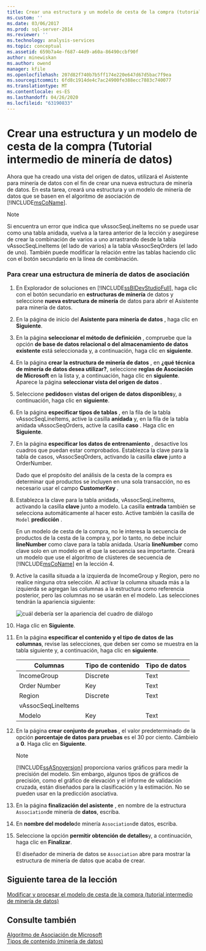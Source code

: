 ```yaml
---
title: Crear una estructura y un modelo de cesta de la compra (tutorial intermedio de minería de datos) | Microsoft Docs
ms.custom: ''
ms.date: 03/06/2017
ms.prod: sql-server-2014
ms.reviewer: ''
ms.technology: analysis-services
ms.topic: conceptual
ms.assetid: 659b7a4e-f687-44d9-a60a-86490ccbf90f
author: minewiskan
ms.author: owend
manager: kfile
ms.openlocfilehash: 207d82f740b7b5ff174e220e647d67d5bac7f9ea
ms.sourcegitcommit: 6fd8c1914de4c7ac24900fe388ecc7883c740077
ms.translationtype: MT
ms.contentlocale: es-ES
ms.lasthandoff: 04/26/2020
ms.locfileid: "63190833"
---
```

# <a name="creating-a-market-basket-structure-and-model-intermediate-data-mining-tutorial"></a>Crear una estructura y un modelo de cesta de la compra (Tutorial intermedio de minería de datos)
  Ahora que ha creado una vista del origen de datos, utilizará el Asistente para minería de datos con el fin de crear una nueva estructura de minería de datos. En esta tarea, creará una estructura y un modelo de minería de datos que se basen en el algoritmo de asociación de [!INCLUDE[msCoName](../includes/msconame-md.md)].  
  
> [!NOTE]  
>  Si encuentra un error que indica que vAssocSeqLineItems no se puede usar como una tabla anidada, vuelva a la tarea anterior de la lección y asegúrese de crear la combinación de varios a uno arrastrando desde la tabla vAssocSeqLineItems (el lado de varios) a la tabla vAssocSeqOrders (el lado de uno). También puede modificar la relación entre las tablas haciendo clic con el botón secundario en la línea de combinación.  
  
### <a name="to-create-an-association-mining-structure"></a>Para crear una estructura de minería de datos de asociación  
  
1.  En Explorador de soluciones en [!INCLUDE[ssBIDevStudioFull](../includes/ssbidevstudiofull-md.md)], haga clic con el botón secundario en **estructuras de minería** de datos y seleccione **nueva estructura de minería** de datos para abrir el Asistente para minería de datos.  
  
2.  En la página de inicio del **Asistente para minería de datos** , haga clic en **Siguiente**.  
  
3.  En la página **seleccionar el método de definición** , compruebe que la opción **de base de datos relacional o del almacenamiento de datos existente** está seleccionada y, a continuación, haga clic en **siguiente**.  
  
4.  En la página **crear la estructura de minería de datos** , en **¿qué técnica de minería de datos desea utilizar?**, seleccione **reglas de Asociación de Microsoft** en la lista y, a continuación, haga clic en **siguiente**. Aparece la página **seleccionar vista del origen de datos** .  
  
5.  Seleccione **pedidos**en **vistas del origen de datos disponibles**y, a continuación, haga clic en **siguiente**.  
  
6.  En la página **especificar tipos de tablas** , en la fila de la tabla vAssocSeqLineItems, active la casilla **anidada** y, en la fila de la tabla anidada vAssocSeqOrders, active la casilla **caso** . Haga clic en **Siguiente**.  
  
7.  En la página **especificar los datos de entrenamiento** , desactive los cuadros que puedan estar comprobados. Establezca la clave para la tabla de casos, vAssocSeqOrders, activando la casilla **clave** junto a OrderNumber.  
  
     Dado que el propósito del análisis de la cesta de la compra es determinar qué productos se incluyen en una sola transacción, no es necesario usar el campo **CustomerKey** .  
  
8.  Establezca la clave para la tabla anidada, vAssocSeqLineItems, activando la casilla **clave** junto a modelo. La casilla **entrada** también se selecciona automáticamente al hacer esto. Active también la casilla de `Model` **predicción** .  
  
     En un modelo de cesta de la compra, no le interesa la secuencia de productos de la cesta de la compra y, por lo tanto, no debe incluir **lineNumber** como clave para la tabla anidada. Usaría **lineNumber** como clave solo en un modelo en el que la secuencia sea importante. Creará un modelo que use el algoritmo de clústeres de secuencia de [!INCLUDE[msCoName](../includes/msconame-md.md)] en la lección 4.  
  
9. Active la casilla situada a la izquierda de IncomeGroup y Region, pero no realice ninguna otra selección. Al activar la columna situada más a la izquierda se agregan las columnas a la estructura como referencia posterior, pero las columnas no se usarán en el modelo. Las selecciones tendrán la apariencia siguiente:  
  
     ![cuál debería ser la apariencia del cuadro de diálogo](../../2014/tutorials/media/tutorial-configassocmodel.gif "cuál debería ser la apariencia del cuadro de diálogo")  
  
10. Haga clic en **Siguiente**.  
  
11. En la página **especificar el contenido y el tipo de datos de las columnas**, revise las selecciones, que deben ser como se muestra en la tabla siguiente y, a continuación, haga clic en **siguiente**.  
  
    |Columnas|Tipo de contenido|Tipo de datos|  
    |-------------|------------------|---------------|  
    |IncomeGroup|Discrete|Text|  
    |Order Number|Key|Text|  
    |Region|Discrete|Text|  
    |vAssocSeqLineItems|||  
    |Modelo|Key|Text|  
  
12. En la página **crear conjunto de pruebas** , el valor predeterminado de la opción **porcentaje de datos para pruebas** es el 30 por ciento. Cámbielo a **0**. Haga clic en **Siguiente**.  
  
    > [!NOTE]  
    >  [!INCLUDE[ssASnoversion](../includes/ssasnoversion-md.md)] proporciona varios gráficos para medir la precisión del modelo. Sin embargo, algunos tipos de gráficos de precisión, como el gráfico de elevación y el informe de validación cruzada, están diseñados para la clasificación y la estimación. No se pueden usar en la predicción asociativa.  
  
13. En la página **finalización del asistente** , en nombre de la estructura `Association`de minería de **datos**, escriba.  
  
14. En **nombre del modelo**de minería `Association`de datos, escriba.  
  
15. Seleccione la opción **permitir obtención de detalles**y, a continuación, haga clic en **Finalizar**.  
  
     El diseñador de minería de datos se `Association` abre para mostrar la estructura de minería de datos que acaba de crear.  
  
## <a name="next-task-in-lesson"></a>Siguiente tarea de la lección  
 [Modificar y procesar el modelo de cesta de la compra &#40;tutorial intermedio de minería de datos&#41;](../../2014/tutorials/modify-process-market-basket-model-intermediate-data-mining-tutorial.md)  
  
## <a name="see-also"></a>Consulte también  
 [Algoritmo de Asociación de Microsoft](../../2014/analysis-services/data-mining/microsoft-association-algorithm.md)   
 [Tipos de contenido &#40;minería de datos&#41;](../../2014/analysis-services/data-mining/content-types-data-mining.md)  
  
  
